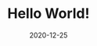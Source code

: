 ---
title: Hello World! 
date: 2020-12-25
summary: Documenting my journey of building stuff on the internet
---